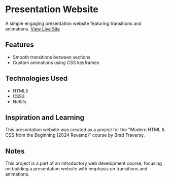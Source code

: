 # Presentation Website

A simple engaging presentation website featuring transitions and animations. [View Live Site](https://presentation-in-website.netlify.app)

## Features

- Smooth transitions between sections
- Custom animations using CSS keyframes

## Technologies Used

- HTML5
- CSS3
- Netlify

## Inspiration and Learning

This presentation website was created as a project for the "Modern HTML & CSS from the Beginning (2024 Revamp)" course by Brad Traversy.

## Notes

This project is a part of an introductory web development course, focusing on building a presentation website with emphasis on transitions and animations.

